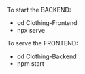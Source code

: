 To start the BACKEND:
- cd Clothing-Frontend
- npx serve

To serve the FRONTEND:
- cd Clothing-Backend
- npm start